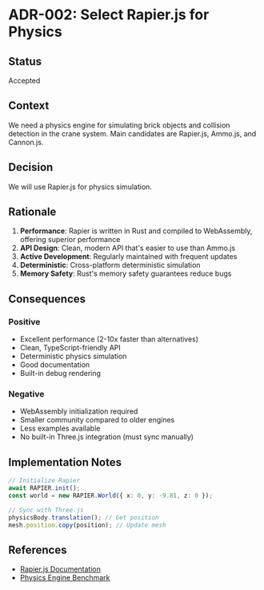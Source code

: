 # ADR-002: Select Rapier.js for Physics

## Status

Accepted

## Context

We need a physics engine for simulating brick objects and collision detection in the crane system. Main candidates are Rapier.js, Ammo.js, and Cannon.js.

## Decision

We will use Rapier.js for physics simulation.

## Rationale

1. **Performance**: Rapier is written in Rust and compiled to WebAssembly, offering superior performance
2. **API Design**: Clean, modern API that's easier to use than Ammo.js
3. **Active Development**: Regularly maintained with frequent updates
4. **Deterministic**: Cross-platform deterministic simulation
5. **Memory Safety**: Rust's memory safety guarantees reduce bugs

## Consequences

### Positive

- Excellent performance (2-10x faster than alternatives)
- Clean, TypeScript-friendly API
- Deterministic physics simulation
- Good documentation
- Built-in debug rendering

### Negative

- WebAssembly initialization required
- Smaller community compared to older engines
- Less examples available
- No built-in Three.js integration (must sync manually)

## Implementation Notes

```typescript
// Initialize Rapier
await RAPIER.init();
const world = new RAPIER.World({ x: 0, y: -9.81, z: 0 });

// Sync with Three.js
physicsBody.translation(); // Get position
mesh.position.copy(position); // Update mesh
```

## References

- [Rapier.js Documentation](https://rapier.rs/docs/)
- [Physics Engine Benchmark](https://github.com/pmndrs/physics-benchmark)
